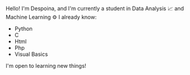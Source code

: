 Hello! I'm Despoina, and I'm currently a student in Data Analysis 📈 and Machine Learning ⚙️
I already know:
- Python 
- C
- Html
- Php
- Visual Basics

I'm open to learning new things!
